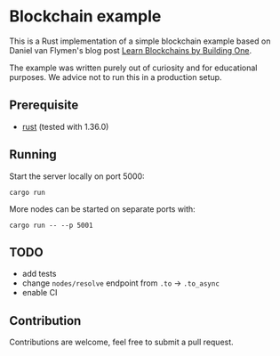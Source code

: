 # Blockchain example

This is a Rust implementation of a simple blockchain example based on Daniel van Flymen's blog post [Learn Blockchains by Building One](https://medium.com/p/117428612f46).

The example was written purely out of curiosity and for educational purposes. We advice not to run this in a production setup.

## Prerequisite

- [rust](https://www.rust-lang.org/tools/install) (tested with 1.36.0)

## Running

Start the server locally on port 5000:

`cargo run`

More nodes can be started on separate ports with:

`cargo run -- --p 5001`

## TODO

- add tests
- change `nodes/resolve` endpoint from `.to` -> `.to_async`
- enable CI

## Contribution

Contributions are welcome, feel free to submit a pull request.
